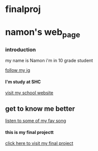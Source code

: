 # finalproj<!DOCTYPE html>
<html>
    <head>
        <title> namon nongnapas</title>
        <meta charset="UTF-8">
        <meta name="viewport" content="width=device-width , initial-scale=1.0">
        <meta name="keyport"  content="namon nongnapas">
        <meta name="description" content="Namon nongnapas's web page">
        <meta name="author" content="namon's Inc">
        <link rel="stylesheet" href="moviecssproj.css">
    </head>
<body>
<h1>namon's web<sub>page</sub></h1>
<h3>introduction</h3>
<p>my name is Namon i'm in 10 grade student</p>
<a href="https://instagram.com/nn_tpnn/">follow my ig</a>
<h4>I'm study at SHC</h4>
<a href="https://www.shc.ac.th">visit my school website</a>
<h2>get to know me better</h2>
<a href="music.html">listen to some of my fav song </a>
<h4> this is my final projectt</h4>
<a href="movieproj.html">click here to visit my final project</a>
</body>
</html>
